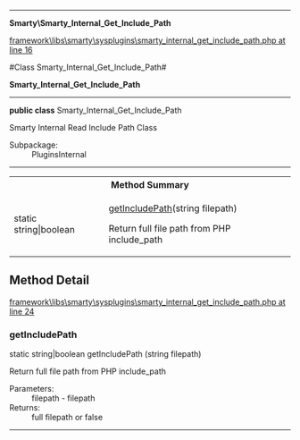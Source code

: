 

- - -

**Smarty\Smarty_Internal_Get_Include_Path**


<a href="https://github.com/JeyDotC/Hirudo/blob/master/framework/libs/smarty/sysplugins/smarty_internal_get_include_path.php#L16" target='_blank'>framework\libs\smarty\sysplugins\smarty_internal_get_include_path.php at line 16</a>

#Class Smarty_Internal_Get_Include_Path#

**Smarty_Internal_Get_Include_Path**




- - -

<p><strong>public  class</strong> <span>Smarty_Internal_Get_Include_Path</span></p>

<div class="comment" id="overview_description"><p>Smarty Internal Read Include Path Class</p></div>

<dl>
<dt>Subpackage:</dt>
<dd>PluginsInternal</dd>
</dl>


- - -

<table id="summary_method">
<tr><th colspan="2">Method Summary</th></tr>
<tr>
<td><span class='k'>static </span> <span class='nx'>string|boolean</span></td>
<td class="description"><p class="name"><a href="#getincludepath">getIncludePath</a>(string filepath)</p><p class="description">Return full file path from PHP include_path</p></td>
</tr>
</table>

<h2 id="detail_method">Method Detail</h2>

<a href="https://github.com/JeyDotC/Hirudo/blob/master/framework/libs/smarty/sysplugins/smarty_internal_get_include_path.php#L24" target='_blank'>framework\libs\smarty\sysplugins\smarty_internal_get_include_path.php at line 24</a>

<h3 id="getIncludePath()">getIncludePath</h3>
<span class='k'>static </span> <span class='nx'>string|boolean</span> <span class='nf'>getIncludePath</span> (string filepath)

<div class="details">
<p>Return full file path from PHP include_path</p><dl>
<dt>Parameters:</dt>
<dd>filepath - filepath</dd>
<dt>Returns:</dt>
<dd>full filepath or false</dd>
</dl>

</div>

- - -

